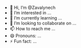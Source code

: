 - 👋 Hi, I’m @Zavalynech
- 👀 I’m interested in ...
- 🌱 I’m currently learning ...
- 💞️ I’m looking to collaborate on ...
- 📫 How to reach me ...
- 😄 Pronouns: ...
- ⚡ Fun fact: ...

<!---
Zavalynech/Zavalynech is a ✨ special ✨ repository because its `README.md` (this file) appears on your GitHub profile.
You can click the Preview link to take a look at your changes.
--->
